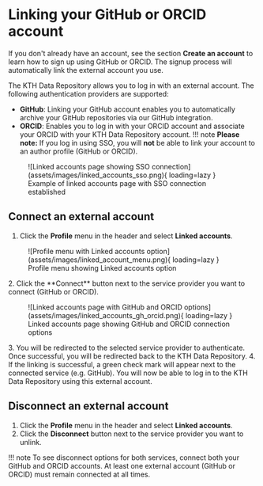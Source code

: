# Linking your GitHub or ORCID account

If you don't already have an account, see the section **Create an account** to learn how to sign up using GitHub or ORCID. The signup process will automatically link the external account you use.

The KTH Data Repository allows you to log in with an external account. The following authentication providers are supported:

- **GitHub**: Linking your GitHub account enables you to automatically archive your GitHub repositories via our GitHub integration.
- **ORCID**: Enables you to log in with your ORCID account and associate your ORCID with your KTH Data Repository account.
!!! note
    **Please note:** If you log in using SSO, you will **not** be able to link your account to an author profile (GitHub or ORCID).

<figure markdown="span">
![Linked accounts page showing SSO connection](assets/images/linked_accounts_sso.png){ loading=lazy }
<figcaption>Example of linked accounts page with SSO connection established</figcaption>
</figure>

## Connect an external account

1. Click the **Profile** menu in the header and select **Linked accounts**.

<figure markdown="span">
![Profile menu with Linked accounts option](assets/images/linked_account_menu.png){ loading=lazy }
<figcaption>Profile menu showing Linked accounts option</figcaption>
</figure>
2. Click the **Connect** button next to the service provider you want to connect (GitHub or ORCID).

<figure markdown="span">
![Linked accounts page with GitHub and ORCID options](assets/images/linked_accounts_gh_orcid.png){ loading=lazy }
<figcaption>Linked accounts page showing GitHub and ORCID connection options</figcaption>
</figure>
3. You will be redirected to the selected service provider to authenticate. Once successful, you will be redirected back to the KTH Data Repository.
4. If the linking is successful, a green check mark will appear next to the connected service (e.g. GitHub). You will now be able to log in to the KTH Data Repository using this external account.

## Disconnect an external account

1. Click the **Profile** menu in the header and select **Linked accounts**.
2. Click the **Disconnect** button next to the service provider you want to unlink.

!!! note
    To see disconnect options for both services, connect both your GitHub and ORCID accounts. At least one external account (GitHub or ORCID) must remain connected at all times.